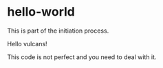 # hello-world
This is part of the initiation process. 

Hello vulcans!

This code is not perfect and you need to deal with it.
